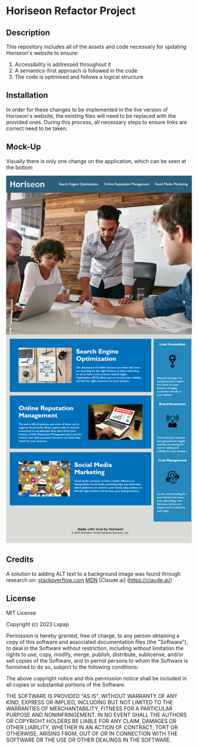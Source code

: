 # Horiseon Refactor Project

## Description 

This repository includes all of the assets and code necessary for updating Horiseon's website to ensure:

1. Accessibility is addressed throughout it
2. A semantics-first approach is followed in the code 
3. The code is optimised and follows a logical structure


## Installation

In order for these changes to be implemented in the live version of Horiseon's website, the existing files will need to be replaced with the provided ones. During this process, all necessary steps to ensure links are correct need to be taken.


## Mock-Up

Visually there is only one change on the application, which can be seen at the bottom

![screenshot of Horiseon's website with the updated code](assets/images/screenshot.png)

## Credits

A solution to adding ALT text to a background image was found through research on:
[stackoverflow.com](https://stackoverflow.com/questions/4216035/css-background-image-alt-attribute)
[MDN](https://developer.mozilla.org/en-US/docs/Web/Accessibility)
[Claude.ai] (https://claude.ai/)

## License

MIT License

Copyright (c) 2023 Lxpap

Permission is hereby granted, free of charge, to any person obtaining a copy
of this software and associated documentation files (the "Software"), to deal
in the Software without restriction, including without limitation the rights
to use, copy, modify, merge, publish, distribute, sublicense, and/or sell
copies of the Software, and to permit persons to whom the Software is
furnished to do so, subject to the following conditions:

The above copyright notice and this permission notice shall be included in all
copies or substantial portions of the Software.

THE SOFTWARE IS PROVIDED "AS IS", WITHOUT WARRANTY OF ANY KIND, EXPRESS OR
IMPLIED, INCLUDING BUT NOT LIMITED TO THE WARRANTIES OF MERCHANTABILITY,
FITNESS FOR A PARTICULAR PURPOSE AND NONINFRINGEMENT. IN NO EVENT SHALL THE
AUTHORS OR COPYRIGHT HOLDERS BE LIABLE FOR ANY CLAIM, DAMAGES OR OTHER
LIABILITY, WHETHER IN AN ACTION OF CONTRACT, TORT OR OTHERWISE, ARISING FROM,
OUT OF OR IN CONNECTION WITH THE SOFTWARE OR THE USE OR OTHER DEALINGS IN THE
SOFTWARE.